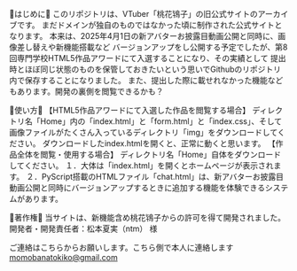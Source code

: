 🍑はじめに🍑
このリポジトリは、VTuber「桃花鴇子」の旧公式サイトのアーカイブです。
まだドメインが独自のものではなかった頃に制作された公式サイトとなります。
本来は、2025年4月1日の新アバターお披露目動画公開と同時に、画像差し替えや新機能搭載など
バージョンアップをし公開する予定でしたが、第8回専門学校HTML5作品アワードにて入選することになり、その実績として
提出時とほぼ同じ状態のものを保管しておきたいという思いでGithubのリポジトリ内で保存することになりました。
また、提出した際に載せれなかった機能などもあります。開発の裏側を閲覧できるかも？

🍑使い方🍑
【HTML5作品アワードにて入選した作品を閲覧する場合】
ディレクトリ名「Home」内の「index.html」と「form.html」と「index.css」、そして画像ファイルがたくさん入っているディレクトリ「img」をダウンロードしてください。
ダウンロードしたindex.htmlを開くと、正常に動くと思います。
【作品全体を閲覧・使用する場合】
ディレクトリ名「Home」自体をダウンロードしてください。
１．大体は「index.html」を開くとホームページが表示されます。
２．PyScript搭載のHTMLファイル「chat.html」は、新アバターお披露目動画公開と同時にバージョンアップするときに追加する機能を体験できるシステムがあります。

🍑著作権🍑
当サイトは、新機能含め桃花鴇子からの許可を得て開発されました。
開発者・開発責任者：松本夏実（ntm） 様

ご連絡はこちらからお願いします。こちら側で本人に連絡します
momobanatokiko@gmail.com
